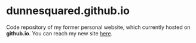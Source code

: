 # dunnesquared.github.io

Code repository of my former personal website, which currently hosted on **github.io**. You can reach my new site [here](https://www.dunnesquared.dev).
